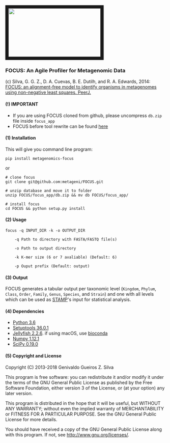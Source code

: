  <img src="http://edwards.sdsu.edu/focus/logo.png" alt="" width="289" height="152" border="10" />

### FOCUS: An Agile Profiler for Metagenomic Data
(c) Silva, G. G. Z., D. A. Cuevas, B. E. Dutilh, and R. A. Edwards, 2014: [FOCUS: an alignment-free model to identify organisms in metagenomes using non-negative least squares. PeerJ.](https://peerj.com/articles/425)


#### (!) IMPORTANT
- If you are using FOCUS cloned from github, please uncompress `db.zip` file inside `focus_app`
- FOCUS  before tool rewrite can be found [here](https://github.com/metageni/FOCUS/archive/0.31.zip)


#### (1) Installation
This will give you command line program:

	pip install metagenomics-focus

or

	# clone focus
	git clone git@github.com:metageni/FOCUS.git

	# unzip database and move it to folder
	unzip FOCUS/focus_app/db.zip && mv db FOCUS/focus_app/

	# install focus
	cd FOCUS && python setup.py install


#### (2) Usage
	focus -q INPUT_DIR -k -o OUTPUT_DIR

		-q Path to directory with FASTA/FASTQ file(s)

		-o Path to output directory

		-k K-mer size (6 or 7 avaliable) (Default: 6)

    	-p Ouput prefix (Default: output)


#### (3) Output
FOCUS generates a tabular output per taxonomic level (`Kingdom`, `Phylum`, `Class`, `Order`, `Family`, `Genus`, `Species`, and `Strain`) and one with all levels which can be used as [STAMP](http://kiwi.cs.dal.ca/Software/STAMP)'s input for statistical analysis.


#### (4) Dependencies
- [Python 3.6](http://www.python.org/download)
- [Setuptools 36.0.1](https://setuptools.readthedocs.io/en/latest/)
- [Jellyfish 2.2.6](https://github.com/gmarcais/Jellyfish/releases/tag/v2.2.6). if using macOS, use [bioconda](https://anaconda.org/bioconda/jellyfish)
- [Numpy 1.12.1](https://github.com/numpy/numpy)
- [SciPy 0.19.0](https://github.com/scipy/scipy)

#### (5) Copyright and License
Copyright (C) 2013-2018  Genivaldo Gueiros Z. Silva

This program is free software: you can redistribute it and/or modify it under
the terms of the GNU General Public License as published by the Free Software
Foundation, either version 3 of the License, or (at your option) any later
version.

This program is distributed in the hope that it will be useful, but WITHOUT ANY
WARRANTY; without even the implied warranty of MERCHANTABILITY or FITNESS FOR A
PARTICULAR PURPOSE.  See the GNU General Public License for more details.

You should have received a copy of the GNU General Public License along with
this program.  If not, see <http://www.gnu.org/licenses/>.
